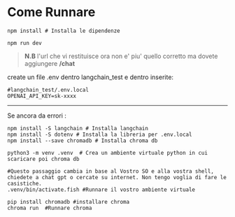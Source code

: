 # Come Runnare

```shell
npm install # Installa le dipendenze

npm run dev
```

> **N.B** l'url che vi restituisce ora non e' piu' quello corretto ma dovete aggiungere **/chat**

create un file .env dentro langchain_test e dentro inserite:
```dotenv
#langchain_test/.env.local
OPENAI_API_KEY=sk-xxxx
```

---
Se ancora da errori :

```shell
npm install -S langchain # Installa langchain
npm install -S dotenv # Installa la libreria per .env.local
npm install --save chromadb # Installa chroma db

python3 -m venv .venv  # Crea un ambiente virtuale python in cui scaricare poi chroma db

#Questo passaggio cambia in base al Vostro SO e alla vostra shell, chiedete a chat gpt o cercate su internet. Non tengo voglia di fare le casistiche.
.venv/bin/activate.fish #Runnare il vostro ambiente virtuale

pip install chromadb #installare chroma
chroma run  #Runnare chroma
```

